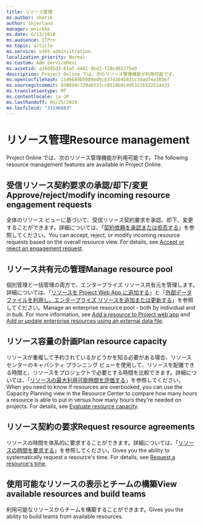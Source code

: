 ```yaml
---
title: リソース管理
ms.author: sharik
author: skjerland
manager: mnirkhe
ms.date: 6/13/2018
ms.audience: ITPro
ms.topic: article
ms.service: o365-administration
localization_priority: Normal
ms.custom: Adm_ServiceDesc
ms.assetid: a16d95d3-61af-4481-9bd2-f20cd02275a9
description: Project Online では、次のリソース管理機能が利用可能です。
ms.openlocfilehash: 11d6689b5089ad6cb374364b021c3dad74a3856f
ms.sourcegitcommit: 830694c729ab53fcc8518b0cdd5322b322514431
ms.translationtype: MT
ms.contentlocale: ja-JP
ms.lasthandoff: 04/25/2019
ms.locfileid: "33246683"
---
```

# <a name="resource-management"></a><span data-ttu-id="ac088-103">リソース管理</span><span class="sxs-lookup"><span data-stu-id="ac088-103">Resource management</span></span>

<span data-ttu-id="ac088-104">Project Online では、次のリソース管理機能が利用可能です。</span><span class="sxs-lookup"><span data-stu-id="ac088-104">The following resource management features are available in Project Online.</span></span>
  
## <a name="approverejectmodify-incoming-resource-engagement-requests"></a><span data-ttu-id="ac088-105">受信リソース契約要求の承認/却下/変更</span><span class="sxs-lookup"><span data-stu-id="ac088-105">Approve/reject/modify incoming resource engagement requests</span></span>
<span data-ttu-id="ac088-106"><a name="bkmk_ApproveRejectModify"> </a></span><span class="sxs-lookup"><span data-stu-id="ac088-106"></span></span>

<span data-ttu-id="ac088-p101">全体のリソース ビューに基づいて、受信リソース契約要求を承認、却下、変更することができます。詳細については、「[契約依頼を承認または拒否する](http://go.microsoft.com/fwlink/?LinkID=823659&amp;clcid=0x409)」を参照してください。</span><span class="sxs-lookup"><span data-stu-id="ac088-p101">You can accept, reject, or modify incoming resource requests based on the overall resource view. For details, see [Accept or reject an engagement request](http://go.microsoft.com/fwlink/?LinkID=823659&amp;clcid=0x409).</span></span>
  
## <a name="manage-resource-pool"></a><span data-ttu-id="ac088-109">リソース共有元の管理</span><span class="sxs-lookup"><span data-stu-id="ac088-109">Manage resource pool</span></span>
<span data-ttu-id="ac088-110"><a name="bkmk_ManageResourcePool"> </a></span><span class="sxs-lookup"><span data-stu-id="ac088-110"></span></span>

<span data-ttu-id="ac088-p102">個別管理と一括管理の両方で、エンタープライズ リソース共有元を管理します。詳細については、「[リソースを Project Web App に追加する](http://go.microsoft.com/fwlink/?LinkID=823660&amp;clcid=0x409)」と「[外部データ ファイルを利用し、エンタープライズ リソースを追加または更新する](http://go.microsoft.com/fwlink/?LinkID=823661&amp;clcid=0x409)」を参照してください。</span><span class="sxs-lookup"><span data-stu-id="ac088-p102">Manage an enterprise resource pool - both by individual and in bulk. For more information, see [Add a resource to Project web app](http://go.microsoft.com/fwlink/?LinkID=823660&amp;clcid=0x409) and [Add or update enterprise resources using an external data file](http://go.microsoft.com/fwlink/?LinkID=823661&amp;clcid=0x409).</span></span>
  
## <a name="plan-resource-capacity"></a><span data-ttu-id="ac088-113">リソース容量の計画</span><span class="sxs-lookup"><span data-stu-id="ac088-113">Plan resource capacity</span></span>
<span data-ttu-id="ac088-114"><a name="bkmk_PlanResourceCapacity"> </a></span><span class="sxs-lookup"><span data-stu-id="ac088-114"></span></span>

<span data-ttu-id="ac088-p103">リソースが重複して予約されているかどうかを知る必要がある場合、リソース センターのキャパシティ プランニング ビューを使用して、リソースを配置できる時間と、リソースをプロジェクトで必要とする時間を比較できます。詳細については、「[リソースの最大利用可能時間を評価する](http://go.microsoft.com/fwlink/?LinkID=823662&amp;clcid=0x409)」を参照してください。</span><span class="sxs-lookup"><span data-stu-id="ac088-p103">When you need to know if resources are overbooked, you can use the Capacity Planning view in the Resource Center to compare how many hours a resource is able to put in versus how many hours they're needed on projects. For details, see [Evaluate resource capacity](http://go.microsoft.com/fwlink/?LinkID=823662&amp;clcid=0x409).</span></span>
  
## <a name="request-resource-agreements"></a><span data-ttu-id="ac088-117">リソース契約の要求</span><span class="sxs-lookup"><span data-stu-id="ac088-117">Request resource agreements</span></span>
<span data-ttu-id="ac088-118"><a name="bkmk_RequestResourceAgreements"> </a></span><span class="sxs-lookup"><span data-stu-id="ac088-118"></span></span>

<span data-ttu-id="ac088-p104">リソースの時間を体系的に要求することができます。詳細については、「[リソースの時間を要求する](http://go.microsoft.com/fwlink/?LinkID=823663&amp;clcid=0x409)」を参照してください。</span><span class="sxs-lookup"><span data-stu-id="ac088-p104">Gives you the ability to systematically request a resource's time. For details, see [Request a resource's time](http://go.microsoft.com/fwlink/?LinkID=823663&amp;clcid=0x409).</span></span>
  
## <a name="view-available-resources-and-build-teams"></a><span data-ttu-id="ac088-121">使用可能なリソースの表示とチームの構築</span><span class="sxs-lookup"><span data-stu-id="ac088-121">View available resources and build teams</span></span>
<span data-ttu-id="ac088-122"><a name="bkmk_ViewAvailableResources"> </a></span><span class="sxs-lookup"><span data-stu-id="ac088-122"></span></span>

<span data-ttu-id="ac088-123">利用可能なリソースからチームを構築することができます。</span><span class="sxs-lookup"><span data-stu-id="ac088-123">Gives you the ability to build teams from available resources.</span></span>
  


